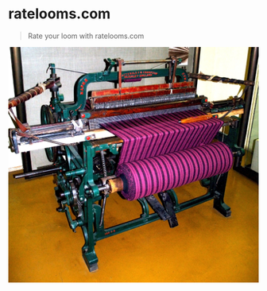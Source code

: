 # ratelooms.com

> Rate your loom with ratelooms.com


![Image of a loom](https://github.com/frontendfriends/ratelooms.com/blob/master/loom.jpg)
